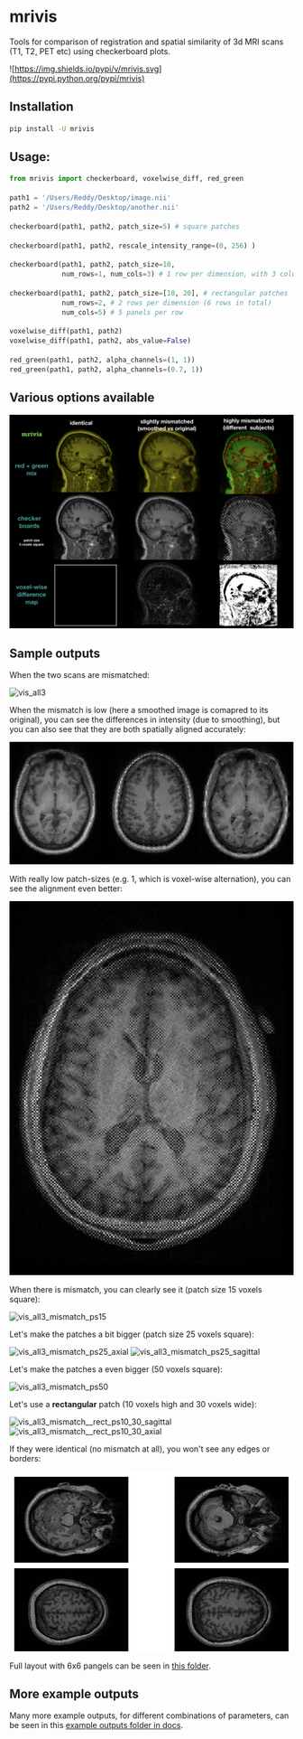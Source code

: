 
# mrivis

Tools for comparison of registration and spatial similarity of 3d MRI scans (T1, T2, PET etc) using checkerboard plots.


![https://img.shields.io/pypi/v/mrivis.svg](https://pypi.python.org/pypi/mrivis)


## Installation

```bash
pip install -U mrivis
```

## Usage:

```python
from mrivis import checkerboard, voxelwise_diff, red_green

path1 = '/Users/Reddy/Desktop/image.nii'
path2 = '/Users/Reddy/Desktop/another.nii'

checkerboard(path1, path2, patch_size=5) # square patches

checkerboard(path1, path2, rescale_intensity_range=(0, 256) )

checkerboard(path1, path2, patch_size=10,
             num_rows=1, num_cols=3) # 1 row per dimension, with 3 columns

checkerboard(path1, path2, patch_size=[10, 20], # rectangular patches
             num_rows=2, # 2 rows per dimension (6 rows in total)
             num_cols=5) # 5 panels per row

voxelwise_diff(path1, path2)
voxelwise_diff(path1, path2, abs_value=False)

red_green(path1, path2, alpha_channels=(1, 1))
red_green(path1, path2, alpha_channels=(0.7, 1))

```

## Various options available

![flyer](docs/flyer_option_matrix.png)


## Sample outputs

When the two scans are mismatched:

![vis_all3](docs/zoomed_in/vis_all3.png)

When the mismatch is low (here a smoothed image is comapred to its original),
you can see the differences in intensity (due to smoothing),
but you can also see that they are both spatially aligned accurately:

![flyer2_low_mismatch](docs/flyer2_low_mismatch.png)

With really low patch-sizes (e.g. 1, which is voxel-wise alternation), you can see the alignment even better:

![vis_voxelwise_axial](docs/zoomed_in/vis_voxelwise_axial.png)

When there is mismatch, you can clearly see it (patch size 15 voxels square):

![vis_all3_mismatch_ps15](docs/zoomed_in/vis_all3_mismatch_ps15.png)

Let's make the patches a bit bigger (patch size 25 voxels square):

![vis_all3_mismatch_ps25_axial](docs/zoomed_in/vis_all3_mismatch_ps25_axial.png)
![vis_all3_mismatch_ps25_sagittal](docs/zoomed_in/vis_all3_mismatch_ps25_sagittal.png)

Let's make the patches a even bigger (50 voxels square):

![vis_all3_mismatch_ps50](docs/zoomed_in/vis_all3_mismatch_ps50.png)

Let's use a **rectangular** patch (10 voxels high and 30 voxels wide):

![vis_all3_mismatch__rect_ps10_30_sagittal](docs/zoomed_in/vis_all3_mismatch__rect_ps10_30_sagittal.png)
![vis_all3_mismatch__rect_ps10_30_axial](docs/zoomed_in/vis_all3_mismatch__rect_ps10_30_axial.png)

If they were identical (no mismatch at all), you won't see any edges or borders:

![identical](docs/zoomed_in/vis_all3_identical.png)

Full layout with 6x6 pangels can be seen in [this folder](docs/comprehensive).

## More example outputs

Many more example outputs, for different combinations of parameters, can be seen in this [example outputs folder in docs](docs/example_outputs).






